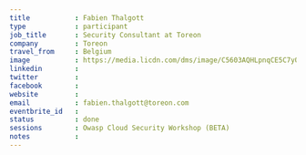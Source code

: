 ```yaml
---
title           : Fabien Thalgott
type            : participant
job_title       : Security Consultant at Toreon
company         : Toreon
travel_from     : Belgium
image           : https://media.licdn.com/dms/image/C5603AQHLpnqCE5C7yQ/profile-displayphoto-shrink_800_800/0?e=1532563200&v=beta&t=D0lxhWL4biHnEZkqaDFKdKaGb66THugyx3G7lutGkMg
linkedin        : 
twitter         : 
facebook        :
website         :
email           : fabien.thalgott@toreon.com
eventbrite_id   :
status          : done
sessions        : Owasp Cloud Security Workshop (BETA)
notes           :
---
```

